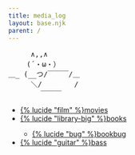 ```yaml
---
title: media_log
layout: base.njk
parent: /
---
```


<pre class="ascii">
　 　 ∧,,∧
　　 (´・ω・）
＿_ (__つ/￣￣￣/＿ 
　 　 ＼/　　　　 / 
　　　　 ￣￣￣ 　　
</pre>

<ul class="link-list">
<li><a href="/logs/movies" class="button bg-blue">{% lucide "film" %}movies</a></li>
<li><a href="/logs/books" class="button bg-blue">{% lucide "library-big" %}books</a></li>
<ul>
<li><a href="/logs/bookbug" class="button">{% lucide "bug" %}bookbug</a></li>
</ul>
<li><a href="/logs/bass" class="button bg-blue">{% lucide "guitar" %}bass</a></li>
</ul>